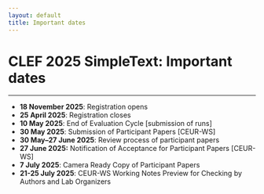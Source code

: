 ```yaml
---
layout: default
title: Important dates
---
```


# CLEF 2025 SimpleText: Important dates

---

* **18 November 2025**: Registration opens
* **25 April 2025**: Registration closes
* **10 May 2025**: End of Evaluation Cycle [submission of runs]
* **30 May 2025**: Submission of Participant Papers [CEUR-WS]
* **30 May–27 June 2025**: Review process of participant papers
* **27 June 2025:** Notification of Acceptance for Participant Papers [CEUR-WS]
* **7 July 2025**: Camera Ready Copy of Participant Papers
* **21-25 July 2025**: CEUR-WS Working Notes Preview for Checking by Authors and Lab Organizers
